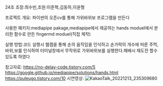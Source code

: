 24조
조장:최수빈,조원:이준혁,김동하,이윤형

프로젝트 개요: 파이썬의 오픈cv를 통해 가위바위보 프로그램을 만든다

사용한 패키지:mediapipe pakage,mediapipe에서 제공하는 hands moduel에서 분리한 함수로 만든 fingermd moduel(직접 제작)

실행 방법:코드 실행시 웹캠을 통해 손의 움직임을 인식하고 
손가락의 개수에 따른 주먹,바위,보를 인식하여 
터미널창에서 무작위로 가위바위보를 실행한다.패배시 재도전 할수 있도록 하였다

참고자료:
https://no-delay-code.tistory.com/5
https://google.github.io/mediapipe/solutions/hands.html
https://puleugo.tistory.com/10
시연영상:
![KakaoTalk_20221213_235309680](https://user-images.githubusercontent.com/85217336/207366604-9e1cca38-5c18-49c7-9a3e-cffcc2f244f4.gif)
